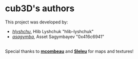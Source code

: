 # cub3D's authors
This project was developed by:
<br>
<ul>
    <li><i><a href="https://github.com/hlib-lyshchuk">hlyshchu</a></i>, Hlib Lyshchuk "hlib-lyshchuk"</li>
    <li><i><a href="https://github.com/0x416c6941">asagymba</a></i>, Asset Sagymbayev "0x416c6941"</li>
</ul>
<br>
Special thanks to
<b><a href="https://github.com/mcombeau">mcombeau</a></b>
and <b><a href="https://github.com/Sleleu">Sleleu</a></b>
for maps and textures!
